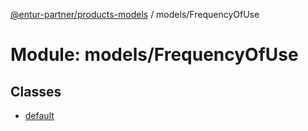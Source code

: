 [@entur-partner/products-models](../README.md) / models/FrequencyOfUse

# Module: models/FrequencyOfUse

## Classes

- [default](../classes/models_FrequencyOfUse.default.md)
